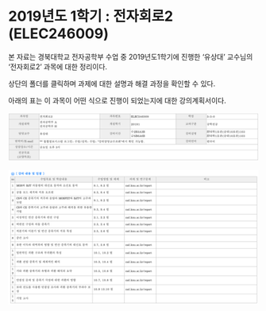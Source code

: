 # 2019년도 1학기 : 전자회로2 (ELEC246009)

본 자료는 경북대학교 전자공학부 수업 중 2019년도1학기에 진행한 ‘유상대’ 교수님의 ‘전자회로2’ 과목에 대한 정리이다.

상단의 폴더를 클릭하며 과제에 대한 설명과 해결 과정을 확인할 수 있다.

아래의 표는 이 과목이 어떤 식으로 진행이 되었는지에 대한 강의계획서이다.

![01](./images/01.png )

![02](./images/02.png )
